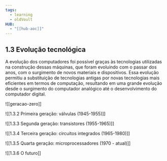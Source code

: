 ```yaml
---
tags:
  - learning
  - oldVoult
HUB:
  - "[[hub-aoc]]"
---
```

## 1.3 Evolução tecnológica

A evolução dos computadores foi possível graças às tecnologias utilizadas na construção dessas máquinas, que foram evoluindo com o passar dos anos, com o surgimento de novos materiais e dispositivos. Essa evolução permitiu a substituição de tecnologias antigas por novas tecnologias mais eficientes em termos de computação, resultando em uma grande evolução desde o surgimento do computador analógico até o desenvolvimento do computador digital.


![[geracao-zero]]


![[1.3.2 Primeira geração: válvulas (1945-1955)]]


![[1.3.3 Segunda geração: transistores (1955-1965)]] 


![[1.3.4 Terceira geração: circuitos integrados (1965-1980)]]

![[1.3.5 Quarta geração: microprocessadores (1970 - atual)]] 




![[1.3.6 O futuro]]
